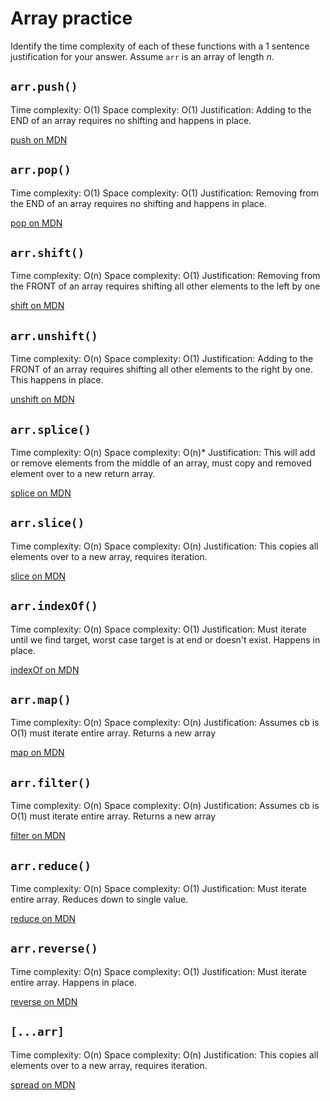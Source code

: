 # Array practice

Identify the time complexity of each of these functions with a 1 sentence
justification for your answer. Assume `arr` is an array of length _n_.

## `arr.push()`

Time complexity: O(1)
Space complexity: O(1)
Justification: Adding to the END of an array requires no shifting and happens in place.

[push on MDN][push]


## `arr.pop()`

Time complexity: O(1)
Space complexity: O(1)
Justification: Removing from the END of an array requires no shifting and happens in place.

[pop on MDN][pop]

## `arr.shift()`

Time complexity: O(n)
Space complexity: O(1)
Justification: Removing from the FRONT of an array requires shifting all other elements to the left by one

[shift on MDN][shift]

## `arr.unshift()`

Time complexity: O(n)
Space complexity: O(1)
Justification: Adding to the FRONT of an array requires shifting all other elements to the right by one. This happens in place.

[unshift on MDN][unshift]

## `arr.splice()`

Time complexity: O(n)
Space complexity: O(n)*
Justification: This will add or remove elements from the middle of an array, must copy and removed element over to a new return array.

[splice on MDN][splice]

## `arr.slice()`

Time complexity: O(n)
Space complexity: O(n)
Justification: This copies all elements over to a new array, requires iteration.

[slice on MDN][slice]

## `arr.indexOf()`

Time complexity: O(n)
Space complexity: O(1)
Justification: Must iterate until we find target, worst case target is at end or doesn't exist. Happens in place. 

[indexOf on MDN][indexOf]

## `arr.map()`

Time complexity: O(n)
Space complexity: O(n)
Justification: Assumes cb is O(1) must iterate entire array. Returns a new array

[map on MDN][map]

## `arr.filter()`

Time complexity: O(n)
Space complexity: O(n)
Justification: Assumes cb is O(1) must iterate entire array. Returns a new array

[filter on MDN][filter]

## `arr.reduce()`

Time complexity: O(n)
Space complexity: O(1)
Justification: Must iterate entire array. Reduces down to single value. 

[reduce on MDN][reduce]

## `arr.reverse()`

Time complexity: O(n)
Space complexity: O(1)
Justification: Must iterate entire array. Happens in place.

[reverse on MDN][reverse]

## `[...arr]`

Time complexity: O(n)
Space complexity: O(n)
Justification: This copies all elements over to a new array, requires iteration.

[spread on MDN][spread]

[push]:https://developer.mozilla.org/en-US/docs/Web/JavaScript/Reference/Global_Objects/Array/push
[pop]:https://developer.mozilla.org/en-US/docs/Web/JavaScript/Reference/Global_Objects/Array/pop
[shift]:https://developer.mozilla.org/en-US/docs/Web/JavaScript/Reference/Global_Objects/Array/shift
[unshift]:https://developer.mozilla.org/en-US/docs/Web/JavaScript/Reference/Global_Objects/Array/unshift
[splice]:https://developer.mozilla.org/en-US/docs/Web/JavaScript/Reference/Global_Objects/Array/splice
[slice]:https://developer.mozilla.org/en-US/docs/Web/JavaScript/Reference/Global_Objects/Array/slice
[indexOf]:https://developer.mozilla.org/en-US/docs/Web/JavaScript/Reference/Global_Objects/Array/indexOf
[map]:https://developer.mozilla.org/en-US/docs/Web/JavaScript/Reference/Global_Objects/Array/map
[filter]:https://developer.mozilla.org/en-US/docs/Web/JavaScript/Reference/Global_Objects/Array/filter
[reduce]:https://developer.mozilla.org/en-US/docs/Web/JavaScript/Reference/Global_Objects/Array/reduce
[reverse]:https://developer.mozilla.org/en-US/docs/Web/JavaScript/Reference/Global_Objects/Array/reverse
[spread]:https://developer.mozilla.org/en-US/docs/Web/JavaScript/Reference/Operators/Spread_syntax

